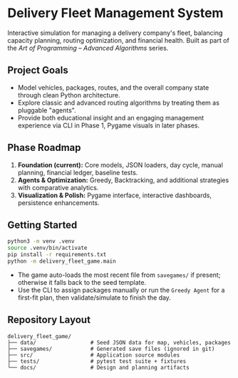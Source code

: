 # Delivery Fleet Management System

Interactive simulation for managing a delivery company's fleet, balancing capacity planning, routing optimization, and financial health. Built as part of the *Art of Programming – Advanced Algorithms* series.

## Project Goals
- Model vehicles, packages, routes, and the overall company state through clean Python architecture.
- Explore classic and advanced routing algorithms by treating them as pluggable "agents".
- Provide both educational insight and an engaging management experience via CLI in Phase 1, Pygame visuals in later phases.

## Phase Roadmap
1. **Foundation (current):** Core models, JSON loaders, day cycle, manual planning, financial ledger, baseline tests.
2. **Agents & Optimization:** Greedy, Backtracking, and additional strategies with comparative analytics.
3. **Visualization & Polish:** Pygame interface, interactive dashboards, persistence enhancements.

## Getting Started
```bash
python3 -m venv .venv
source .venv/bin/activate
pip install -r requirements.txt
python -m delivery_fleet_game.main
```

- The game auto-loads the most recent file from `savegames/` if present; otherwise it falls back to the seed template.
- Use the CLI to assign packages manually or run the `Greedy Agent` for a first-fit plan, then validate/simulate to finish the day.

## Repository Layout
```
delivery_fleet_game/
├── data/                 # Seed JSON data for map, vehicles, packages
├── savegames/            # Generated save files (ignored in git)
├── src/                  # Application source modules
├── tests/                # pytest test suite + fixtures
└── docs/                 # Design and planning artifacts
```
